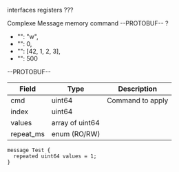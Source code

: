 interfaces registers ???








Complexe Message memory command
--PROTOBUF-- ?
- "": "w",
- "": 0,
- "": [42, 1, 2, 3],
- "": 500


--PROTOBUF--


| Field     | Type            | Description      |
| --------- | --------------- | ---------------- |
| cmd       | uint64          | Command to apply |
| index     | uint64          |                  |
| values    | array of uint64 |                  |
| repeat_ms | enum (RO/RW)    |                  |


```
message Test {
  repeated uint64 values = 1;
}
```


